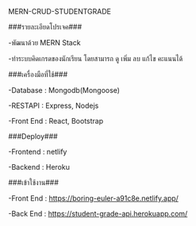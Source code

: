MERN-CRUD-STUDENTGRADE

###รายละเอียดโปรเจค###

-พัฒนาด้วย MERN Stack

-ทำระบบคิดเกรดของนักเรียน โดยสามารถ ดู เพิ่ม ลบ แก้ไข คะแนนได้

###เครื่องมือที่ใช้###

-Database : Mongodb(Mongoose)

-RESTAPI : Express, Nodejs

-Front End : React, Bootstrap

###Deploy###

-Frontend : netlify

-Backend : Heroku

###เข้าใช้งาน###

-Front End : https://boring-euler-a91c8e.netlify.app/

-Back End : https://student-grade-api.herokuapp.com/


